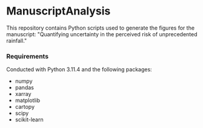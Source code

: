 # ManuscriptAnalysis

This repository contains Python scripts used to generate the figures for the manuscript: "Quantifying uncertainty in the perceived risk of unprecedented rainfall."


### Requirements

Conducted with Python 3.11.4 and the following packages:
- numpy
- pandas
- xarray
- matplotlib
- cartopy
- scipy
- scikit-learn
